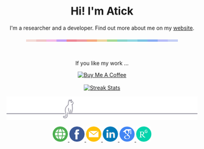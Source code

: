 <head>
   <link rel="stylesheet" href="https://cdnjs.cloudflare.com/ajax/libs/font-awesome/4.7.0/css/font-awesome.min.css">
</head>
<h1 align="center">Hi! I'm Atick</h1>
<p align="center">I'm a researcher and a developer. Find out more about me on my <a href="https://atick.dev">website</a>.</p>
<p  align="center">
   <img src="divider.png" width="400" />
</p>
<br>
<p align="center">If you like my work ... </p>
<div align="center">
   <a href="https://www.buymeacoffee.com/atickfaisal" target="_blank"><img src="https://cdn.buymeacoffee.com/buttons/v2/default-yellow.png" alt="Buy Me A Coffee" style="height: 60px !important;width: 217px !important;" ></a>
</div>
<br>
<div align="center">
<a href="https://git.io/streak-stats">
<img width="48%" alt="Streak Stats" src="https://github-readme-streak-stats.herokuapp.com?user=atick-faisal&theme=Javascript&border_radius=16&hide_border=true"/>
</a>
<br>  
<p align="center"><img src="footer.svg" /></p>
<div align="center">
   <a href="https://atick.dev">
   <img src="web.png" width="40"/>
   </a>
   <a href="https://www.facebook.com/atick.faisal.52">
   <img src="facebook.png" width="40"/>                                    
   </a>
   <a href="mailto:atickfaisal@gmail.com">
   <img src="email.png" width="40"/>                                 
   </a>
   <a href="https://www.linkedin.com/in/atick-faisal/">
   <img src="linkedin.png" width="40"/> 
   </a>
   <a href="https://scholar.google.com/citations?hl=en&user=ZiPKjAgAAAAJ/">
   <img src="scholar.png" width="40"/> 
   </a>   
   <a href="https://www.researchgate.net/profile/Md-Faisal-9/">
   <img src="rgate.png" width="40"/> 
   </a>                                      
</div>
